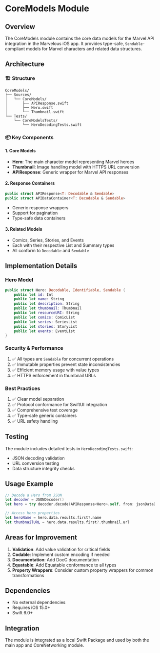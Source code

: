 # CoreModels Module

## Overview
The CoreModels module contains the core data models for the Marvel API integration in the Marvelous iOS app. It provides type-safe, `Sendable`-compliant models for Marvel characters and related data structures.

## Architecture

### 🏗 Structure
```
CoreModels/
├── Sources/
│   └── CoreModels/
│       ├── APIResponse.swift
│       ├── Hero.swift
│       └── Thumbnail.swift
└── Tests/
    └── CoreModelsTests/
        └── HeroDecodingTests.swift
```

### 📦 Key Components

#### 1. Core Models
- **Hero**: The main character model representing Marvel heroes
- **Thumbnail**: Image handling model with HTTPS URL conversion
- **APIResponse**: Generic wrapper for Marvel API responses

#### 2. Response Containers
```swift
public struct APIResponse<T: Decodable & Sendable>
public struct APIDataContainer<T: Decodable & Sendable>
```
- Generic response wrappers
- Support for pagination
- Type-safe data containers

#### 3. Related Models
- Comics, Series, Stories, and Events
- Each with their respective List and Summary types
- All conform to `Decodable` and `Sendable`

## Implementation Details

### Hero Model
```swift
public struct Hero: Decodable, Identifiable, Sendable {
    public let id: Int
    public let name: String
    public let description: String
    public let thumbnail: Thumbnail
    public let resourceURI: String
    public let comics: ComicList
    public let series: SeriesList
    public let stories: StoryList
    public let events: EventList
}
```

### Security & Performance
1. ✅ All types are `Sendable` for concurrent operations
2. ✅ Immutable properties prevent state inconsistencies
3. ✅ Efficient memory usage with value types
4. ✅ HTTPS enforcement in thumbnail URLs

### Best Practices
1. ✅ Clear model separation
2. ✅ Protocol conformance for SwiftUI integration
3. ✅ Comprehensive test coverage
4. ✅ Type-safe generic containers
5. ✅ URL safety handling

## Testing

The module includes detailed tests in `HeroDecodingTests.swift`:
- JSON decoding validation
- URL conversion testing
- Data structure integrity checks

## Usage Example

```swift
// Decode a Hero from JSON
let decoder = JSONDecoder()
let hero = try decoder.decode(APIResponse<Hero>.self, from: jsonData)

// Access hero properties
let heroName = hero.data.results.first?.name
let thumbnailURL = hero.data.results.first?.thumbnail.url
```

## Areas for Improvement

1. **Validation**: Add value validation for critical fields
2. **Codable**: Implement custom encoding if needed
3. **Documentation**: Add DocC documentation
4. **Equatable**: Add Equatable conformance to all types
5. **Property Wrappers**: Consider custom property wrappers for common transformations

## Dependencies
- No external dependencies
- Requires iOS 15.0+
- Swift 6.0+

## Integration
The module is integrated as a local Swift Package and used by both the main app and CoreNetworking module.
